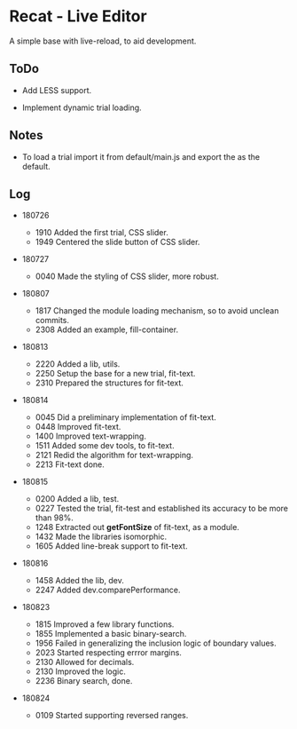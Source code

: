 # Recat - Live Editor

  A simple base with live-reload, to aid development.

## ToDo

* Add LESS support.

* Implement dynamic trial loading.

## Notes

* To load a trial import it from default/main.js and export the as the default.

## Log

* 180726

  * 1910  Added the first trial, CSS slider.
  * 1949  Centered the slide button of CSS slider.

* 180727

  * 0040  Made the styling of CSS slider, more robust.

* 180807

  * 1817  Changed the module loading mechanism, so to avoid unclean commits.
  * 2308  Added an example, fill-container.

* 180813

  * 2220  Added a lib, utils.
  * 2250  Setup the base for a new trial, fit-text.
  * 2310  Prepared the structures for fit-text.

* 180814

  * 0045  Did a preliminary implementation of fit-text.
  * 0448  Improved fit-text.
  * 1400  Improved text-wrapping.
  * 1511  Added some dev tools, to fit-text.
  * 2121  Redid the algorithm for text-wrapping.
  * 2213  Fit-text done.

* 180815

  * 0200  Added a lib, test.
  * 0227  Tested the trial, fit-test and established its accuracy to be more than 98%.
  * 1248  Extracted out **getFontSize** of fit-text, as a module.
  * 1432  Made the libraries isomorphic.
  * 1605  Added line-break support to fit-text.

* 180816

  * 1458  Added the lib, dev.
  * 2247  Added dev.comparePerformance.

* 180823

  * 1815  Improved a few library functions.
  * 1855  Implemented a basic binary-search.
  * 1956  Failed in generalizing the inclusion logic of boundary values.
  * 2023  Started respecting errror margins.
  * 2130  Allowed for decimals.
  * 2130  Improved the logic.
  * 2236  Binary search, done.

* 180824

  * 0109  Started supporting reversed ranges.
